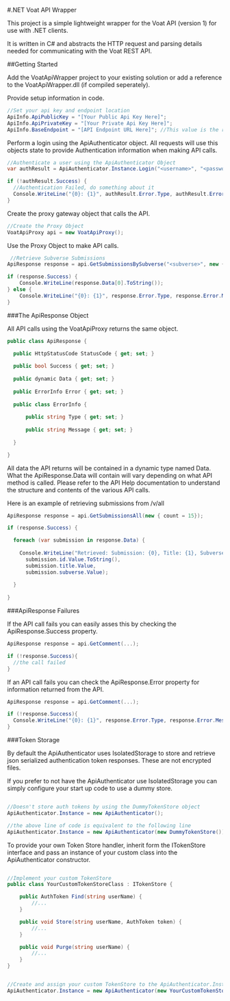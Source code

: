 #.NET Voat API Wrapper

This project is a simple lightweight wrapper for the Voat API (version 1) for use with .NET clients.


It is written in C# and abstracts the HTTP request and parsing details needed for communicating with the Voat REST API.

##Getting Started

Add the VoatApiWrapper project to your existing solution or add a reference to the VoatApiWrapper.dll (if compiled seperately).

Provide setup information in code.

``` cs
//Set your api key and endpoint location
ApiInfo.ApiPublicKey = "[Your Public Api Key Here]";
ApiInfo.ApiPrivateKey = "[Your Private Api Key Here]";
ApiInfo.BaseEndpoint = "[API Endpoint URL Here]"; //This value is the root of the site hosting the API.
```

Perform a login using the ApiAuthenticator object. All requests will use this objects state to provide Authentication information when making API calls.

``` cs
//Authenticate a user using the ApiAuthenticator Object
var authResult = ApiAuthenticator.Instance.Login("<username>", "<password>");

if (!authResult.Success) {
  //Authentication Failed, do something about it
  Console.WriteLine("{0}: {1}", authResult.Error.Type, authResult.Error.Message);
} 
```

Create the proxy gateway object that calls the API.
``` cs
//Create the Proxy Object
VoatApiProxy api = new VoatApiProxy();
```

Use the Proxy Object to make API calls.
``` cs
 //Retrieve Subverse Submissions 
ApiResponse response = api.GetSubmissionsBySubverse("<subverse>", new { sort = "top", span = "week" });

if (response.Success) {
    Console.WriteLine(response.Data[0].ToString());
} else {
    Console.WriteLine("{0}: {1}", response.Error.Type, response.Error.Message);
}
```

###The ApiResponse Object

All API calls using the VoatApiProxy returns the same object.

``` cs
public class ApiResponse {

  public HttpStatusCode StatusCode { get; set; }
  
  public bool Success { get; set; }
  
  public dynamic Data { get; set; }
  
  public ErrorInfo Error { get; set; }
  
  public class ErrorInfo {
  
      public string Type { get; set; }
      
      public string Message { get; set; }
      
  }

}
```

All data the API returns will be contained in a dynamic type named Data. What the ApiResponse.Data will contain will vary depending on what API method is called. Please refer to the API Help documentation to understand the structure and contents of the various API calls.


Here is an example of retrieving submissions from /v/all 
``` cs
ApiResponse response = api.GetSubmissionsAll(new { count = 15});

if (response.Success) {

  foreach (var submission in response.Data) {
  
    Console.WriteLine("Retrieved: Submission: {0}, Title: {1}, Subverse: {2}",
      submission.id.Value.ToString(),
      submission.title.Value,
      submission.subverse.Value);
      
  }
  
}
```

###ApiResponse Failures

If the API call fails you can easily asses this by checking the ApiResponse.Success property.
``` cs
ApiResponse response = api.GetComment(...);

if (!response.Success){
  //the call failed
}

```

If an API call fails you can check the ApiResponse.Error property for information returned from the API.

``` cs
ApiResponse response = api.GetComment(...);

if (!response.Success){
  Console.WriteLine("{0}: {1}", response.Error.Type, response.Error.Message);
}

```

###Token Storage

By default the ApiAuthenticator uses IsolatedStorage to store and retrieve json serialized authentication token responses. These are not encrypted files. 

If you prefer to not have the ApiAuthenticator use IsolatedStorage you can simply configure your start up code to use a dummy store.

``` cs

//Doesn't store auth tokens by using the DummyTokenStore object
ApiAuthenticator.Instance = new ApiAuthenticator();

//the above line of code is equivalent to the following line 
ApiAuthenticator.Instance = new ApiAuthenticator(new DummyTokenStore());

```

To provide your own Token Store handler, inherit form the ITokenStore interface and pass an instance of your custom class into the ApiAuthenticator constructor.

``` cs

//Implement your custom TokenStore
public class YourCustomTokenStoreClass : ITokenStore {

    public AuthToken Find(string userName) {
        //...
    }

    public void Store(string userName, AuthToken token) {
        //...
    }

    public void Purge(string userName) {
        //...
    }
}


//Create and assign your custom TokenStore to the ApiAuthenticator.Instance property
ApiAuthenticator.Instance = new ApiAuthenticator(new YourCustomTokenStoreClass());

```
